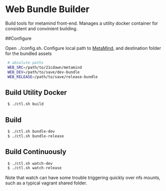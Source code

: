 # Web Bundle Builder

Build tools for metamind front-end. Manages a utility docker container for consistent and convinient building.

##Configure

Open ../config.sh. Configure local path to [MetaMind](http://github.com/21cdawn/metamind), and destination folder for the bundled assets

```bash
 # absolute paths
 WEB_SRC=/path/to/21cdawn/metamind
 WEB_DEV=/path/to/save/dev-bundle
 WEB_RELEASE=/path/to/save/release-bundle
```

## Build Utility Docker

```bash
 $ ./ctl.sh build
```

## Build

```bash
 $ ./ctl.sh bundle-dev
 $ ./ctl.sh bundle-release
```

## Build Continuously

```bash
 $ ./ctl.sh watch-dev
 $ ./ctl.sh watch-release
```

Note that watch can have some trouble triggering quickly over nfs mounts, such as a typical vagrant shared folder.